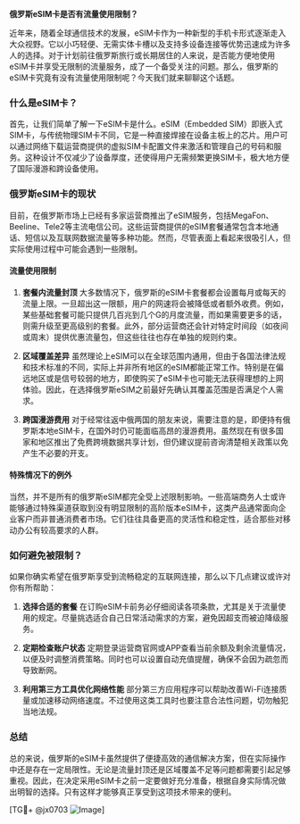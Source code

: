 **俄罗斯eSIM卡是否有流量使用限制？**

近年来，随着全球通信技术的发展，eSIM卡作为一种新型的手机卡形式逐渐走入大众视野。它以小巧轻便、无需实体卡槽以及支持多设备连接等优势迅速成为许多人的选择。对于计划前往俄罗斯旅行或长期居住的人来说，是否能方便地使用eSIM卡并享受无限制的流量服务，成了一个备受关注的问题。那么，俄罗斯的eSIM卡究竟有没有流量使用限制呢？今天我们就来聊聊这个话题。

### 什么是eSIM卡？

首先，让我们简单了解一下eSIM卡是什么。eSIM（Embedded SIM）即嵌入式SIM卡，与传统物理SIM卡不同，它是一种直接焊接在设备主板上的芯片。用户可以通过网络下载运营商提供的虚拟SIM卡配置文件来激活和管理自己的号码和服务。这种设计不仅减少了设备厚度，还使得用户无需频繁更换SIM卡，极大地方便了国际漫游和跨设备使用。

### 俄罗斯eSIM卡的现状

目前，在俄罗斯市场上已经有多家运营商推出了eSIM服务，包括MegaFon、Beeline、Tele2等主流电信公司。这些运营商提供的eSIM套餐通常包含本地通话、短信以及互联网数据流量等多种功能。然而，尽管表面上看起来很吸引人，但实际使用过程中可能会遇到一些限制。

#### 流量使用限制

1. **套餐内流量封顶**
   大多数情况下，俄罗斯的eSIM卡套餐都会设置每月或每天的流量上限。一旦超出这一限额，用户的网速将会被降低或者额外收费。例如，某些基础套餐可能只提供几百兆到几个G的月度流量，而如果需要更多的话，则需升级至更高级别的套餐。此外，部分运营商还会针对特定时间段（如夜间或周末）提供优惠流量包，但这些往往也存在单独的规则约束。

2. **区域覆盖差异**
   虽然理论上eSIM可以在全球范围内通用，但由于各国法律法规和技术标准的不同，实际上并非所有地区的eSIM都能正常工作。特别是在偏远地区或是信号较弱的地方，即使购买了eSIM卡也可能无法获得理想的上网体验。因此，在选择俄罗斯eSIM之前最好先确认其覆盖范围是否满足个人需求。

3. **跨国漫游费用**
   对于经常往返中俄两国的朋友来说，需要注意的是，即便持有俄罗斯本地eSIM卡，在国外时仍可能面临高昂的漫游费用。虽然现在有很多国家和地区推出了免费跨境数据共享计划，但仍建议提前咨询清楚相关政策以免产生不必要的开支。

#### 特殊情况下的例外

当然，并不是所有的俄罗斯eSIM都完全受上述限制影响。一些高端商务人士或许能够通过特殊渠道获取到没有明显限制的高阶版本eSIM卡，这类产品通常面向企业客户而非普通消费者市场。它们往往具备更高的灵活性和稳定性，适合那些对移动办公有较高要求的人群。

### 如何避免被限制？

如果你确实希望在俄罗斯享受到流畅稳定的互联网连接，那么以下几点建议或许对你有所帮助：

1. **选择合适的套餐**
   在订购eSIM卡前务必仔细阅读各项条款，尤其是关于流量使用的规定。尽量挑选适合自己日常活动需求的方案，避免因超支而被迫降级服务。

2. **定期检查账户状态**
   定期登录运营商官网或APP查看当前余额及剩余流量情况，以便及时调整消费策略。同时也可以设置自动充值提醒，确保不会因为疏忽而导致断网。

3. **利用第三方工具优化网络性能**
   部分第三方应用程序可以帮助改善Wi-Fi连接质量或加速移动网络速度。不过使用这类工具时也要注意合法性问题，切勿触犯当地法规。

### 总结

总的来说，俄罗斯的eSIM卡虽然提供了便捷高效的通信解决方案，但在实际操作中还是存在一定局限性。无论是流量封顶还是区域覆盖不足等问题都需要引起足够重视。因此，在决定采用eSIM卡之前一定要做好充分准备，根据自身实际情况做出明智的选择。只有这样才能够真正享受到这项技术带来的便利。

[TG💪+ @jx0703 ![Image](https://github.com/user-attachments/assets/dbca1d08-cadb-493c-b0ec-ad6f7a83f270)]